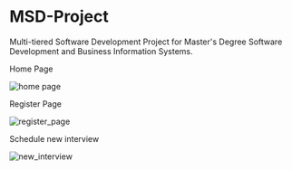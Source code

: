 # MSD-Project
Multi-tiered Software Development Project for Master's Degree Software Development and Business Information Systems.

Home Page

![home page](https://i.ibb.co/QXF1XzN/Home-page.jpg)

Register Page

![register_page](https://i.ibb.co/x8MGHTd/Register.jpg)

Schedule new interview

![new_interview](https://i.ibb.co/0QBCXSC/create-interview.jpg)

